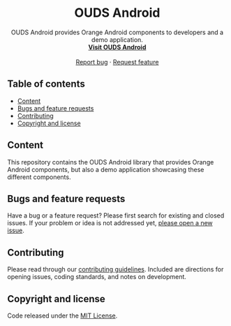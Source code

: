 <h1 align="center">OUDS Android</h1>

<p align="center">
  OUDS Android provides Orange Android components to developers and a demo application.
  <br>
    <a href="https://android.unified-design-system.orange.com/"><strong>Visit OUDS Android</strong></a>
  <br>
  <br>
  <a href="https://github.com/Orange-OpenSource/ouds-android/issues/new?assignees=paulinea&labels=%F0%9F%90%9E+bug%2C%F0%9F%94%8D+triage&template=bug_report.yml&title=[Bug]%3A+Bug+Summary">Report bug</a>
  ·
  <a href="https://github.com/Orange-OpenSource/ouds-android/issues/new?assignees=paulinea&labels=feature%2C%F0%9F%94%8D%20triage&template=feature_request.yml&title=[feature]%3A+">Request feature</a>
</p>

## Table of contents

- [Content](#content)
- [Bugs and feature requests](#bugs-and-feature-requests)
- [Contributing](#contributing)
- [Copyright and license](#copyright-and-license)

## Content

This repository contains the OUDS Android library that provides Orange Android components, but also a demo application showcasing these different components.

## Bugs and feature requests

Have a bug or a feature request? Please first search for existing and closed issues. If your problem or idea is not addressed
yet, [please open a new issue](https://github.com/Orange-OpenSource/ouds-android/issues/new/choose).

## Contributing

Please read through our [contributing guidelines](https://github.com/Orange-OpenSource/ouds-android/blob/main/CONTRIBUTING.md).
Included are directions for opening issues, coding standards, and notes on development.

## Copyright and license

Code released under the [MIT License](https://github.com/Orange-OpenSource/ouds-android/blob/main/LICENSE).
